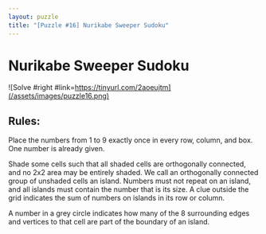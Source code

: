 ```yaml
---
layout: puzzle
title: "[Puzzle #16] Nurikabe Sweeper Sudoku"
---
```


# Nurikabe Sweeper Sudoku

![Solve #right #link=https://tinyurl.com/2aoeujtm](/assets/images/puzzle16.png)

## Rules:

Place the numbers from 1 to 9 exactly once in every row, column, and box. One number is already given.

Shade some cells such that all shaded cells are orthogonally connected, and no 2x2 area may be entirely shaded. We call an orthogonally connected group of unshaded cells an island. Numbers must not repeat on an island, and all islands must contain the number that is its size. A clue outside the grid indicates the sum of numbers on islands in its row or column.

A number in a grey circle indicates how many of the 8 surrounding edges and vertices to that cell are part of the boundary of an island.
